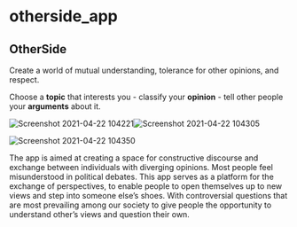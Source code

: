 # otherside_app
## OtherSide

Create a world of mutual understanding, tolerance for other opinions, and respect.

Choose a **topic** that interests you - classify your **opinion** - tell other people your **arguments** about it.

![Screenshot 2021-04-22 104221](https://user-images.githubusercontent.com/71446475/115769398-20b07800-a371-11eb-9aa1-400fa65b0aa9.png)![Screenshot 2021-04-22 104305](https://user-images.githubusercontent.com/71446475/115769502-3aea5600-a371-11eb-9fec-19391831e4f5.png)

![Screenshot 2021-04-22 104350](https://user-images.githubusercontent.com/71446475/115769522-3faf0a00-a371-11eb-8ce8-9aa2b4b9344b.png)

The app is aimed at creating a space for constructive discourse and exchange between individuals with diverging opinions. Most people feel misunderstood in political debates. This app serves as a platform for the exchange of perspectives, to enable people to open themselves up to new views and step into someone else’s shoes. With controversial questions that are most prevailing among our society to give people the opportunity to understand other’s views and question their own.
